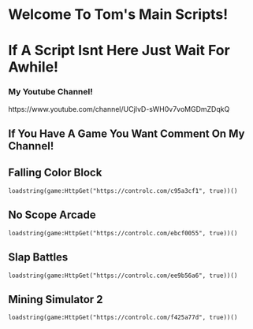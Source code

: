 # Welcome To Tom's Main Scripts!

# If A Script Isnt Here Just Wait For Awhile!

### My Youtube Channel!
<p>https://www.youtube.com/channel/UCjIvD-sWH0v7voMGDmZDqkQ</p>


## If You Have A Game You Want Comment On My Channel!

## Falling Color Block

```
loadstring(game:HttpGet("https://controlc.com/c95a3cf1", true))()
```

## No Scope Arcade

```
loadstring(game:HttpGet("https://controlc.com/ebcf0055", true))()
```

## Slap Battles

```
loadstring(game:HttpGet("https://controlc.com/ee9b56a6", true))()
```
## Mining Simulator 2
```
loadstring(game:HttpGet("https://controlc.com/f425a77d", true))()

```

